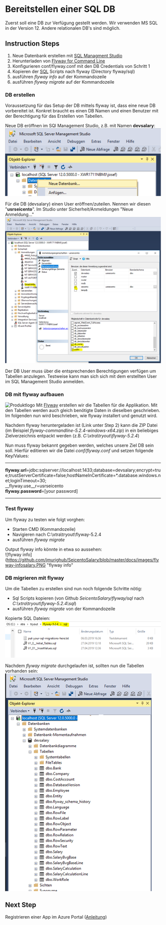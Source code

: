 # Bereitstellen einer SQL DB
Zuerst soll eine DB zur Verfügung gestellt werden. Wir verwenden MS SQL in der Version 12. Andere relationalen DB's sind möglich.


## Instruction Steps
1. Neue Datenbank erstellen mit [SQL Managment Studio](https://docs.microsoft.com/en-us/sql/ssms/download-sql-server-management-studio-ssms?view=sql-server-2017)
2. Herunterladen von [Flyway for Command Line](https://flywaydb.org/documentation/commandline/#download-and-installation)
3. Konfigurieren  conf/flyway.conf mit den DB Credentials von Schritt 1
4. Kopieren der [SQL](https://github.com/jmurighub/SeicentoSalary/tree/master/flyway/sql) Scripts nach flyway (Directory flyway/sql)
5. ausführen _flyway info_ auf der Kommandozeile
6. ausführen _flyway migrate_ auf der Kommandozeile

### DB erstellen
Voraussetzung für das Setup der DB mittels flyway ist, dass eine neue DB vorbereitet ist. Konkret braucht es einen DB Namen und einen Benutzer mit der Berechtigung für das Erstellen von Tabellen.

Neue DB eröffnen im SQl Management Studio, z.B. mit Namen __devsalary__:
![sql management studio](https://github.com/jmurighub/SeicentoSalary/blob/master/docs/images/sqlman_newdb.PNG "sql managment studio")

Für die DB (devsalary) einen User eröffnen/zuteilen. Nennen wir diesen "__usrseicento__". Im Studio unter Sicherheit/Anmeldungen "Neue Anmeldung..."  
![sql management studio](https://github.com/jmurighub/SeicentoSalary/blob/master/docs/images/sqlman_newuser.PNG "sql managment studio")

Der DB User muss über die entsprechenden Berechtigungen verfügen um Tabellen anzulegen. Testweise kann man sich sich mit dem erstellten User im SQL Management Studio anmelden.
 

### DB mit flyway aufbauen
![Produktlogo](https://flywaydb.org/assets/logo/flyway-logo-tm-sm.png "Flyway Logo")  Mit [Flyway](https://flywaydb.org/) erstellen wir die Tabellen für die Applikation. Mit den Tabellen werden auch gleich benötigte Daten in dieselben geschrieben. Im folgenden nun wird beschrieben, wie flyway installert und genutzt wird.

Nachdem flyway heruntergeladen ist (Link unter Step 2) kann die ZIP Datei (im Beispiel _flyway-commandline-5.2.4-windows-x64.zip_) in ein beliebiges Zielverzeichnis entpackt werden (z.B. _C:\xtra\tryout\flyway-5.2.4_)

Nun muss flyway bekannt gegeben werden, welches unsere Ziel DB sein soll. Hierfür editieren wir die Datei _conf/flyway.conf_ und setzen folgende Key/Values:

---
__flyway.url__=jdbc:sqlserver://localhost:1433;database=devsalary;encrypt=true;trustServerCertificate=false;hostNameInCertificate=*.database.windows.net;loginTimeout=30;  
__flyway.use__r=usrseicento  
__flyway.password__=[your password]  

---

### Test flyway
Um flyway zu testen wie folgt vorghen:  
* Starten CMD (Kommandozeile)
* Navigieren nach C:\xtra\tryout\flyway-5.2.4
* ausführen _flyway migrate_

Output flyway info könnte in etwa so aussehen:  
![flyway info](https://github.com/jmurighub/SeicentoSalary/blob/master/docs/images/flyway-infosalary.PNG "flyway info"   

### DB migrieren mit flyway
Um die Tabellen zu erstellen sind nun noch folgende Schritte nötig:
* Sql Scripts kopieren (von Github _SeicentoSalary/flyway/sql_ nach _C:\xtra\tryout\flyway-5.2.4\sql_)
* ausführen _flyway migrate_ von der Kommandozeile

Kopierte SQL Dateien:    
![flywaysql](https://github.com/jmurighub/SeicentoSalary/blob/master/docs/images/flyway-copyscripts.PNG "flyway sql")

Nachdem _flyway migrate_ durchgelaufen ist, sollten nun die Tabellen vorhanden sein: ![sql management studio](https://github.com/jmurighub/SeicentoSalary/blob/master/docs/images/sqlmanagmentstudio.PNG "sql managment studio")


## Next Step
Registrieren einer App im Azure Portal ([Anleitung](https://github.com/jmurighub/SeicentoSalary/tree/master/docs/azuread))   
 